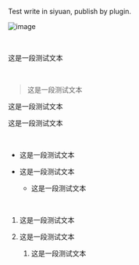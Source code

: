 


Test write in siyuan, publish by plugin.

​![image](http://127.0.0.1:56165/assets/image-20240810192338-h1ztfmk.png)​

‍

这是一段测试文本

‍

> 这是一段测试文本

这是一段测试文本

这是一段测试文本

‍

* 这是一段测试文本
* 这是一段测试文本

  * 这是一段测试文本

‍

1. 这是一段测试文本
2. 这是一段测试文本

    1. 这是一段测试文本
